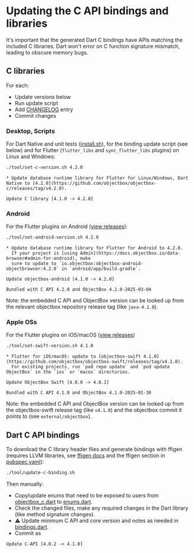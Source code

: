 # Updating the C API bindings and libraries

It's important that the generated Dart C bindings have APIs matching the included C libraries. 
Dart won't error on C function signature mismatch, leading to obscure memory bugs.

## C libraries

For each:

- Update versions below
- Run update script
- Add [CHANGELOG](../objectbox/CHANGELOG.md) entry
- Commit changes

### Desktop, Scripts

For Dart Native and unit tests ([install.sh](../install.sh)),
for the binding update script (see below) and
for Flutter (`flutter_libs` and `sync_flutter_libs` plugins) on Linux and Windows:

```bash
./tool/set-c-version.sh 4.2.0
```

```text
* Update database runtime library for Flutter for Linux/Windows, Dart Native to [4.2.0](https://github.com/objectbox/objectbox-c/releases/tag/v4.2.0).
```

```text
Update C library [4.1.0 -> 4.2.0]
```

### Android

For the Flutter plugins on Android ([view releases](https://github.com/objectbox/objectbox-java/releases)):

```bash
./tool/set-android-version.sh 4.2.0
```

```text
* Update database runtime library for Flutter for Android to 4.2.0.
  If your project is [using Admin](https://docs.objectbox.io/data-browser#admin-for-android), make 
  sure to update to `io.objectbox:objectbox-android-objectbrowser:4.2.0` in `android/app/build.gradle`.
```

```text
Update objectbox-android [4.1.0 -> 4.2.0]

Bundled with C API 4.2.0 and ObjectBox 4.2.0-2025-03-04
```

Note: the embedded C API and ObjectBox version can be looked up
from the relevant objectbox repository release tag (like `java-4.1.0`).

### Apple OSs

For the Flutter plugins on iOS/macOS ([view releases](https://github.com/objectbox/objectbox-swift/releases))

```bash
./tool/set-swift-version.sh 4.1.0
```

```text
* Flutter for iOS/macOS: update to [objectbox-swift 4.1.0](https://github.com/objectbox/objectbox-swift/releases/tag/v4.1.0).
  For existing projects, run `pod repo update` and `pod update ObjectBox` in the `ios` or `macos` directories.
```

```text
Update ObjectBox Swift [4.0.0 -> 4.0.1]

Bundled with C API 4.1.0 and ObjectBox 4.1.0-2025-01-30
```

Note: the embedded C API and ObjectBox version can be looked up 
from the objectbox-swift release tag (like `v4.1.0`) and 
the objectbox commit it points to (see `external/objectbox`).

## Dart C API bindings

To download the C library header files and generate bindings with ffigen (requires LLVM libraries,
see [ffigen docs](https://pub.dev/packages/ffigen#installing-llvm)
and the ffigen section in [pubspec.yaml](../objectbox/pubspec.yaml)):

```bash
./tool/update-c-binding.sh
```

Then manually:

- Copy/update enums that need to be exposed to users
  from [objectbox_c.dart](../objectbox/lib/src/native/bindings/objectbox_c.dart) 
  to [enums.dart](../objectbox/lib/src/modelinfo/enums.dart).
- Check the changed files, make any required changes in the Dart library (like method signature changes).
- ⚠️ Update minimum C API and core version and notes as needed in [bindings.dart](../objectbox/lib/src/native/bindings/bindings.dart).
- Commit as

```text
Update C-API [4.0.2 -> 4.1.0]
```
